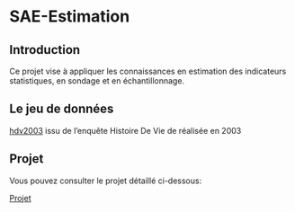 # SAE-Estimation

## Introduction
Ce projet vise à appliquer les connaissances en estimation des indicateurs statistiques, en sondage et en échantillonnage.

## Le jeu de données

[hdv2003](hdv2003.csv) issu de l’enquête Histoire De Vie de réalisée en 2003
 
## Projet

Vous pouvez consulter le projet détaillé ci-dessous:

[Projet](https://github.com/marktr11/SAE-Estimation/blob/main/SAE%20Estimation%20par%20%C3%A9chantillonnage.pdf)
